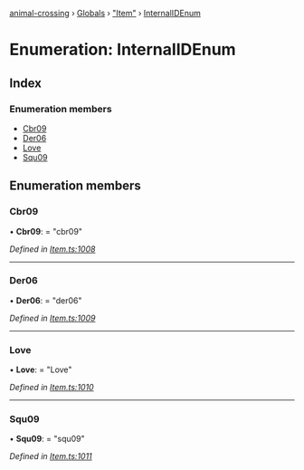 [animal-crossing](../README.md) › [Globals](../globals.md) › ["Item"](../modules/_item_.md) › [InternalIDEnum](_item_.internalidenum.md)

# Enumeration: InternalIDEnum

## Index

### Enumeration members

* [Cbr09](_item_.internalidenum.md#cbr09)
* [Der06](_item_.internalidenum.md#der06)
* [Love](_item_.internalidenum.md#love)
* [Squ09](_item_.internalidenum.md#squ09)

## Enumeration members

###  Cbr09

• **Cbr09**: = "cbr09"

*Defined in [Item.ts:1008](https://github.com/Norviah/animal-crossing/blob/4ad5c16/module/types/Item.ts#L1008)*

___

###  Der06

• **Der06**: = "der06"

*Defined in [Item.ts:1009](https://github.com/Norviah/animal-crossing/blob/4ad5c16/module/types/Item.ts#L1009)*

___

###  Love

• **Love**: = "Love"

*Defined in [Item.ts:1010](https://github.com/Norviah/animal-crossing/blob/4ad5c16/module/types/Item.ts#L1010)*

___

###  Squ09

• **Squ09**: = "squ09"

*Defined in [Item.ts:1011](https://github.com/Norviah/animal-crossing/blob/4ad5c16/module/types/Item.ts#L1011)*
